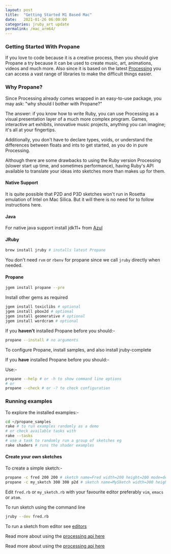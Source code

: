 ```yaml
---
layout: post
title:  "Getting Started M1 Based Mac"
date:   2021-01-26 06:00:00
categories: jruby_art update
permalink: /mac_arm64/
---
```


### Getting Started With Propane ###

If you love to code because it is a creative process, then you should give Propane a try because it can be used to create music, art, animations, videos and much more. Also since it is based on the latest [Processing][processing] you can access a vast range of libraries to make the difficult things easier.

### Why Propane? ###

Since Processing already comes wrapped in an easy-to-use package, you may ask: "why should I bother with Propane?"

The answer: if you know how to write Ruby, you can use Processing as a visual presentation layer of a much more complex program. Games, interactive art exhibits, innovative music projects, anything you can imagine; it's all at your fingertips.

Additionally, you don't have to declare types, voids, or understand the differences between floats and ints to get started, as you do in pure Processing.

Although there are some drawbacks to using the Ruby version Processing (slower start up time, and sometimes performance), having Ruby's API available to translate your ideas into sketches more than makes up for them.

#### Native Support ####

It is quite possible that P2D and P3D sketches won't run in Rosetta emulation of Intel on Mac Silica. But it will there is no need for to follow instructions here.

#### Java ####

For native java support install jdk11+ from [Azul][azul]

#### JRuby ####

```bash
brew install jruby # installs latest Propane
```
You don't need `rvm` or `rbenv` for propane since we call `jruby` directly when needed.

#### Propane ####

```bash
jgem install propane --pre
```

Install other gems as required
```bash
jgem install toxiclibs # optional
jgem install pbox2d # optional
jgem install geomerative # optional
jgem install wordcram # optional
```


If you __haven't__ installed Propane before you should:-

```bash
propane --install # no arguments
```
To configure Propane, install samples, and also install jruby-complete

If you __have__ installed Propane before you should:-

Use:-

```bash
propane --help # or -h to show command line options
# or
propane --check # or -? to check configuration
```

### Running examples

To explore the installed examples:-
```bash
cd ~/propane_samples
rake # to run examples randomly as a demo
# or check available tasks with
rake --tasks
# use a task to randomly run a group of sketches eg
rake shaders # runs the shader examples
```
#### Create your own sketches

To create a simple sketch:-
```bash
propane -c fred 200 200 # sketch name=Fred width=200 height=200 mode=default
propane -c my_sketch 300 300 p2d # sketch name=MySketch width=300 height=300 mode=P2D
```
Edit `fred.rb` or `my_sketch.rb` with your favourite editor preferably `vim`, `emacs` or `atom`.

To run sketch using the command line

```bash
jruby --dev fred.rb
```

To run a sketch from editor see [editors][editors]

Read more about using the [processing api here][api]

Read more about using the [processing api here][api]

[azul]:https://www.azul.com/downloads/zulu-community/?package=jdk
[propane]:https://rubygems.org/gems/propane
[api]: {{site.github.url}}/methods/processing_api
[brew]:https://brew.sh/
[editors]:http://ruby-processing.github.io/Propane/editors.html
[ben]:https://blog.engineyard.com/2015/getting-started-with-ruby-processing
[processing]:https://processing.org/
[gem]:https://rubygems.org/gems/ruby-processing
[Propane]:https://rubygems.org/gems/jruby_art
[changes]:https://github.com/processing/processing/wiki/Changes-in-3.0
[official]:https://processing.org/download/?processing
[platforms]:https://github.com/processing/processing/wiki/Supported-Platforms
[bitnami]:https://bitnami.com/stack/jruby/installer
[sound]:https://monkstone.github.io/_posts/minim
[video]:https://monkstone.github.io/_posts/create_video
[casey]:https://github.com/processing/processing/wiki/FAQ
[wget]:http://gnuwin32.sourceforge.net/packages/wget.htm
